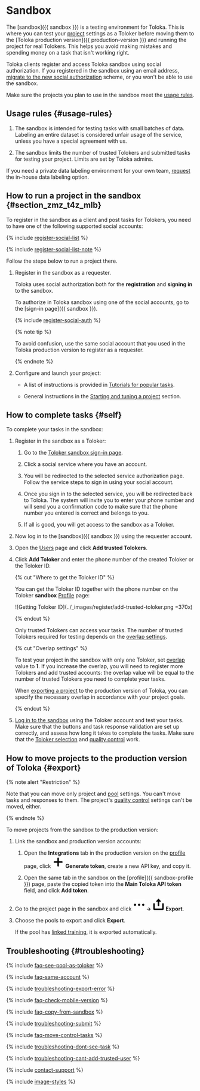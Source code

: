 # Sandbox

The [sandbox]({{ sandbox }}) is a testing environment for Toloka. This is where you can test your [project](../../glossary.md#project) settings as a Toloker before moving them to the [Toloka production version]({{ production-version }}) and running the project for real Tolokers. This helps you avoid making mistakes and spending money on a task that isn't working right.

Toloka clients register and access Toloka sandbox using social authorization. If you registered in the sandbox using an email address, [migrate to the new social authorization](migrate-new-auth-sandbox.md) scheme, or you won't be able to use the sandbox.

Make sure the projects you plan to use in the sandbox meet the [usage rules](#usage-rules).

## Usage rules {#usage-rules}

1. The sandbox is intended for testing tasks with small batches of data. Labeling an entire dataset is considered unfair usage of the service, unless you have a special agreement with us.

1. The sandbox limits the number of trusted Tolokers and submitted tasks for testing your project. Limits are set by Toloka admins.

If you need a private data labeling environment for your own team, [request](../troubleshooting/support.md?form-topic1=sandbox) the in-house data labeling option.

## How to run a project in the sandbox {#section_zmz_t4z_mlb}

To register in the sandbox as a client and post tasks for Tolokers, you need to have one of the following supported social accounts:

{% include [register-social-list](../_includes/register/social-list.md) %}

{% include [register-social-list-note](../_includes/register/social-list-note.md) %}

Follow the steps below to run a project there.

1. Register in the sandbox as a requester.

    Toloka uses social authorization both for the **registration** and **signing in** to the sandbox.

    To authorize in Toloka sandbox using one of the social accounts, go to the [sign-in page]({{ sandbox }}).

    {% include [register-social-auth](../_includes/register/social-auth.md) %}

    {% note tip %}

    To avoid confusion, use the same social account that you used in the Toloka production version to register as a requester.

    {% endnote %}

1. Configure and launch your project:

    - A list of instructions is provided in [Tutorials for popular tasks](../tutorials/usecases.md).

    - General instructions in the [Starting and tuning a project](main-steps.md) section.

## How to complete tasks {#self}

To complete your tasks in the sandbox:

1. Register in the sandbox as a Toloker:

    1. Go to the [Toloker sandbox sign-in page](https://we.sandbox.toloka.ai/auth?role=TOLOKER).

    1. Click a social service where you have an account.

    1. You will be redirected to the selected service authorization page. Follow the service steps to sign in using your social account.

    1. Once you sign in to the selected service, you will be redirected back to Toloka. The system will invite you to enter your phone number and will send you a confirmation code to make sure that the phone number you entered is correct and belongs to you.

    1. If all is good, you will get access to the sandbox as a Toloker.

1. Now log in to the [sandbox]({{ sandbox }}) using the requester account.

1. Open the [Users](https://platform.sandbox.toloka.ai/requester/workers) page and click **Add trusted Tolokers**.

1. Click **Add Toloker** and enter the phone number of the created Toloker or the Toloker ID.

    {% cut "Where to get the Toloker ID" %}

    You can get the Toloker ID together with the phone number on the Toloker **sandbox** [Profile](https://we.sandbox.toloka.ai/profile) page:

    ![Getting Toloker ID](../_images/register/add-trusted-toloker.png =370x)

    {% endcut %}

    Only trusted Tolokers can access your tasks. The number of trusted Tolokers required for testing depends on the [overlap settings](dynamic-overlap.md).

    {% cut "Overlap settings" %}

    To test your project in the sandbox with only one Toloker, set [overlap](../../glossary.md#overlap) value to **1**. If you increase the overlap, you will need to register more Tolokers and add trusted accounts: the overlap value will be equal to the number of trusted Tolokers you need to complete your tasks.

    When [exporting a project](#export) to the production version of Toloka, you can specify the necessary overlap in accordance with your project goals.

    {% endcut %}

1. [Log in to the sandbox](https://we.sandbox.toloka.ai/auth?role=TOLOKER) using the Toloker account and test your tasks. Make sure that the buttons and task response validation are set up correctly, and assess how long it takes to complete the tasks. Make sure that the [Toloker selection](filters.md) and [quality control](control.md) work.

## How to move projects to the production version of Toloka {#export}

{% note alert "Restriction" %}

Note that you can move only project and [pool](../../glossary.md#pool) settings. You can't move tasks and responses to them. The project's [quality control](../../glossary.md#quality-control) settings can't be moved, either.

{% endnote %}

To move projects from the sandbox to the production version:

1. Link the sandbox and production version accounts:

    1. Open the **Integrations** tab in the production version on the [profile](https://platform.toloka.ai/requester/profile/integration) page, click **![Plus sign](../_images/plus-sign.svg) Generate token**, create a new API key, and copy it.

    1. Open the same tab in the sandbox on the [profile]({{ sandbox-profile }}) page, paste the copied token into the **Main Toloka API token** field, and click **Add token**.

1. Go to the project page in the sandbox and click **![Drop-down button](../_images/drop-down.svg) → ![Export button](../_images/location-job/project/export.svg) Export**.

1. Choose the pools to export and click **Export**.

    If the pool has [linked training](train.md), it is exported automatically.

## Troubleshooting {#troubleshooting}

{% include [faq-see-pool-as-toloker](../_includes/faq/sandbox/see-pool-as-toloker.md) %}

{% include [faq-same-account](../_includes/faq/sandbox/same-account.md) %}

{% include [troubleshooting-export-error](../_includes/troubleshooting/sandbox/export-error.md) %}

{% include [faq-check-mobile-version](../_includes/faq/sandbox/check-mobile-version.md) %}

{% include [faq-copy-from-sandbox](../_includes/faq/sandbox/copy-from-sandbox.md) %}

{% include [troubleshooting-submit](../_includes/troubleshooting/sandbox/submit.md) %}

{% include [faq-move-control-tasks](../_includes/faq/sandbox/move-control-tasks.md) %}

{% include [troubleshooting-dont-see-task](../_includes/troubleshooting/sandbox/dont-see-task.md) %}

{% include [troubleshooting-cant-add-trusted-user](../_includes/troubleshooting/sandbox/cant-add-trusted-user.md) %}

{% include [contact-support](../_includes/contact-support.md) %}

{% include [image-styles](../../../_includes/image-styles-internal.md) %}